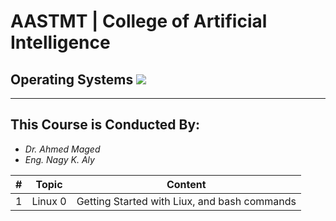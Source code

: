 # AASTMT | College of Artificial Intelligence
## Operating Systems ![](https://img.shields.io/badge/Semester-Spring--2024-success)
---
## This Course is Conducted By:
- _Dr. Ahmed Maged_
- _Eng. Nagy K. Aly_

| # | Topic | Content |
| ------ | ------ | ------ |
| 1 | Linux 0 | Getting Started with Liux, and bash commands |

